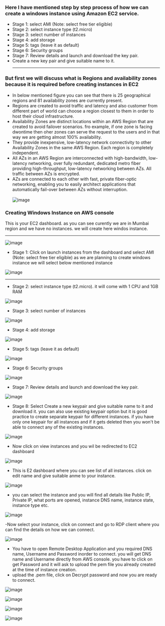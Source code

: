 ### Here I have mentioned step by step process of how we can create a windows instance using Amazon EC2 service.

- Stage 1: select AMI (Note: select free tier eligible) </br>
- Stage 2: select instance type (t2.micro) </br>
- Stage 3: select number of instances </br>
- Stage 4: add storage </br>
- Stage 5: tags (leave it as default) </br>
- Stage 6: Security groups </br>
- Stage 7:  Review details and launch and download the key pair. </br>
- Create a new key pair and give suitable name to it. <hr>

### But first we will discuss what is Regions and availability zones because it is required before creating instances in EC2

- In below mentioned figure you can see that there is 25 geographical regions and 81 availability zones are currently present. 
- Regions are created to avoid traffic and latency and also customer from different part of world can choose a region closest to them in order to host their cloud infrastructure.
- Availability Zones are distinct locations within an AWS Region that are created to avoid failover scenarios. fro example, if one zone is facing dwontime then oher zones can serve the request to the users and in that way we are getting almost 100% availability.
- They provide inexpensive, low-latency network connectivity to other Availability Zones in the same AWS Region. Each region is completely independent. 
- All AZs in an AWS Region are interconnected with high-bandwidth, low-latency networking, over fully redundant, dedicated metro fiber providing high-throughput, low-latency networking between AZs. All traffic between AZs is encrypted. 
- AZs are connected to each other with fast, private fiber-optic networking, enabling you to easily architect applications that automatically fail-over between AZs without interruption.<br><br>
![image](https://user-images.githubusercontent.com/83777309/130329084-c567ea7e-9a63-47d4-b750-0ce2fd15b915.png)

### Creating Windows Instance on AWS console

This is your EC2 dashboard. as you can see curently we are in Mumbai region and we have no instances. we will create here windos instance.<hr>
![image](https://user-images.githubusercontent.com/83777309/130415165-3fe9e3f6-8b3c-48f1-bc55-a7e1a9f42b9b.png)

- Stage 1: Click on launch instances from the dashboard and select AMI (Note: select free tier eligible) as we are planning to create windows instance we will select below mentioned instance </br>

![image](https://user-images.githubusercontent.com/83777309/130414809-5ea0d9e8-795c-46b1-b606-9604e4ce5c78.png)<hr>

- Stage 2: select instance type (t2.micro). it will come with 1 CPU and 1GB RAM

![image](https://user-images.githubusercontent.com/83777309/130415688-562bc2f4-8c88-4824-b1a9-eb71b4b5a8c8.png)<br>

- Stage 3: select number of instances

![image](https://user-images.githubusercontent.com/83777309/130415908-bebd01fb-3c96-44ec-9d44-0179ecbeb266.png)<br>

- Stage 4: add storage

![image](https://user-images.githubusercontent.com/83777309/130415999-ed670532-5c3d-4a03-a524-bd592d4211b2.png)<br>

- Stage 5: tags (leave it as default)

![image](https://user-images.githubusercontent.com/83777309/130416076-d647c8e5-1c7c-459b-a218-ce79c4b59928.png)<br>

- Stage 6: Security groups

![image](https://user-images.githubusercontent.com/83777309/130416162-1639cfca-8880-43e0-b0a2-7d3657d95c5a.png)<br>

- Stage 7: Review details and launch and download the key pair.

![image](https://user-images.githubusercontent.com/83777309/130416263-ffa60197-09f1-4aca-886c-689366d87571.png)<br>

- Stage 8: Select Create a new keypair and give suitable name to it and download it. you can also use existing keypair option but it is good practice to create separate keypair for different instances. if you have only one keypair for all instances and if it gets deleted then you won't be able to connect any of the existing instances.

![image](https://user-images.githubusercontent.com/83777309/130416360-08a40c4f-c2df-4c19-9dcf-6be4914a206c.png)<br>

- Now click on view instances and you wil be redirected to EC2 dashboard

![image](https://user-images.githubusercontent.com/83777309/130416560-702bef81-58a5-4453-9216-7afe500c6bc4.png)<br>

- This is E2 dashboard where you can see list of all instances. click on edit name and give suitable anme to your instance.

![image](https://user-images.githubusercontent.com/83777309/130416623-fc1750bd-f01b-40a6-a053-139180e82630.png)<br>

- you can select the instance and you will find all details like Public IP, Private IP, what ports are opened, instance DNS name, instance state, instance type etc.

![image](https://user-images.githubusercontent.com/83777309/130416723-40878f66-f7b0-4f3f-b533-c0fb8aa1391f.png)<br>

-Now select your instance, click on connect and go to RDP client where you can find the details on how we can connect.

![image](https://user-images.githubusercontent.com/83777309/130416877-2c36578e-e234-4553-ae0d-1cb2877754d0.png)<br>

- You have to open Remote Desktop Application and you required DNS name, Username and Password inorder to connect. you will get DNS name and Username directly from AWS console. you have to click on get Password and it will ask to upload the pem file you already created at the time of instance creation.
- upload the .pem file, click on Decrypt password and now you are ready to connect.

![image](https://user-images.githubusercontent.com/83777309/130416921-38dbf6e7-11e1-42a2-aafa-bfe2d5b6233e.png)<br>


![image](https://user-images.githubusercontent.com/83777309/130417218-50e0d687-a454-4496-8642-e5294dbe10ba.png)<br>

![image](https://user-images.githubusercontent.com/83777309/130417304-f1321134-cc48-47e1-9ec9-b210bd643d13.png)<br>

![image](https://user-images.githubusercontent.com/83777309/130417685-2c334a20-75e6-41e5-825f-999fbfad6806.png)<br>



















